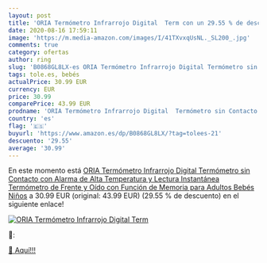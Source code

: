 ```yaml
---
layout: post
title: 'ORIA Termómetro Infrarrojo Digital  Term con un 29.55 % de descuento'
date: 2020-08-16 17:59:11
image: 'https://m.media-amazon.com/images/I/41TXvxqUsNL._SL200_.jpg'
comments: true
category: ofertas
author: ring
slug: 'B0868GL8LX-es ORIA Termómetro Infrarrojo Digital Termómetro sin Contacto...'
tags: tole.es, bebés
actualPrice: 30.99 EUR
currency: EUR
price: 30.99
comparePrice: 43.99 EUR
prodname: 'ORIA Termómetro Infrarrojo Digital  Termómetro sin Contacto con Alarma de Alta Temperatura y Lectura Instantánea  Termómetro de Frente y Oído con Función de Memoria para Adultos  Bebés  Niños'
country: 'es'
flag: '🇪🇸'
buyurl: 'https://www.amazon.es/dp/B0868GL8LX/?tag=tolees-21'
descuento: '29.55'
average: '30.99'
---
```


En este momento está [ORIA Termómetro Infrarrojo Digital  Termómetro sin Contacto con Alarma de Alta Temperatura y Lectura Instantánea  Termómetro de Frente y Oído con Función de Memoria para Adultos  Bebés  Niños](https://www.amazon.es/dp/B0868GL8LX/?tag=tolees-21) a 30.99 EUR (original: 43.99 EUR) (29.55 %  de descuento) en el siguiente enlace!

[![ORIA Termómetro Infrarrojo Digital  Term](https://m.media-amazon.com/images/I/41TXvxqUsNL._SL200_.jpg)](https://www.amazon.es/dp/B0868GL8LX/?tag=tolees-21)

🔎:


[🛒 Aquí!!!](https://www.amazon.es/dp/B0868GL8LX/?tag=tolees-21)
